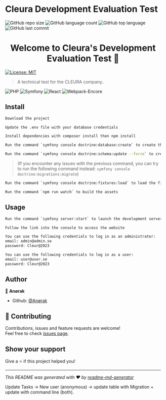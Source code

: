 # Cleura Development Evaluation Test

![GitHub repo size](https://img.shields.io/github/repo-size/Anoerak/Cleura_tests?style=plastic)
![GitHub language count](https://img.shields.io/github/languages/count/Anoerak/Cleura_tests?style=plastic)
![GitHub top language](https://img.shields.io/github/languages/top/Anoerak/Cleura_tests?style=plastic)
![GitHub last commit](https://img.shields.io/github/last-commit/Anoerak/Cleura_tests?color=red&style=plastic)

<h1 align="center">Welcome to Cleura's Development Evaluation Test 👋</h1>
<p>
  <a href="#" target="_blank">
    <img alt="License: MIT" src="https://img.shields.io/badge/License-MIT-yellow.svg" />
  </a>
</p>

> A technical test for the CLEURA company..

![PHP](https://img.shields.io/badge/php-8.1-informational?style=flat-square&logo=appveyor)
![Symfony](https://img.shields.io/badge/symfony-6.3-blue?style=flat-square&logo=appveyor)
![React](https://img.shields.io/badge/reactjs-18.0-blueviolet?style=flat-square&logo=appveyor)
![Webpack-Encore](https://img.shields.io/badge/Webpack_Encore-4.0-brightgreen?style=flat-square&logo=appveyor)

## Install

```sh
Download the project
```

```sh
Update the .env file with your database credentials
```

```sh
Install dependencies with composer install then npm install
```

```sh
Run the command `symfony console doctrine:database:create` to create the database
```

```sh
Run the command `symfony console doctrine:schema:update --force` to create the tables
```

> (If you encounter any issues with the previous command, you can try to run the following command instead: `symfony console doctrine:migrations:migrate`)

```sh
Run the command `symfony console doctrine:fixtures:load` to load the fixtures
```

```sh
Run the command `npm run watch` to build the assets
```

## Usage

```sh
Run the command `symfony server:start` to launch the development server
```

```sh
Follow the link into the console to access the website
```

```sh
You can use the following credentials to log in as an administrator:
email: admin@admin.se
password: Cleur@2023
```

```sh
You can use the following credentials to log in as a user:
email: user@user.se
password: Cleur@2023
```

## Author

👤 **Anørak**

-   Github: [@Anørak](https://github.com/Anørak)

## 🤝 Contributing

Contributions, issues and feature requests are welcome!<br />Feel free to check [issues page](https://github.com/Anoerak/Cleura_tests/issues).

## Show your support

Give a ⭐️ if this project helped you!

---

_This README was generated with ❤️ by [readme-md-generator](https://github.com/kefranabg/readme-md-generator)_

Update Tasks -> New user (anonymous)
-> update table with Migration +
update with command line (both).
